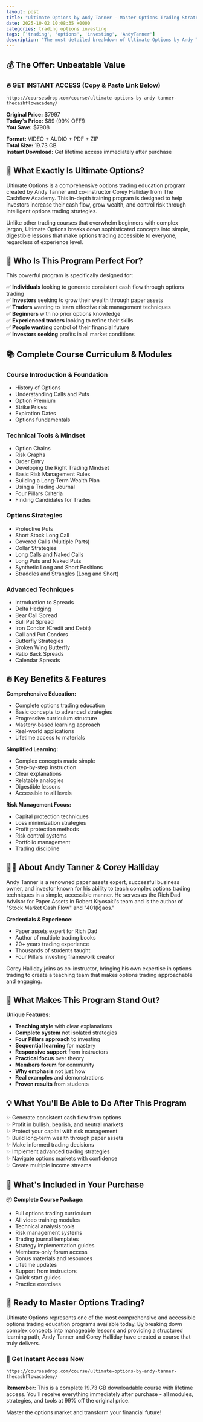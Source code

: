 ```yaml
---
layout: post
title: "Ultimate Options by Andy Tanner - Master Options Trading Strategies (2025)"
date: 2025-10-02 10:08:35 +0000
categories: trading options investing
tags: ['trading', 'options', 'investing', 'AndyTanner']
description: "The most detailed breakdown of Ultimate Options by Andy Tanner. Learn proven options trading strategies for cash flow, wealth building, and risk management."
---
```



## 💰 The Offer: Unbeatable Value

### 🔥 GET INSTANT ACCESS (Copy & Paste Link Below)
`https://coursesdrop.com/course/ultimate-options-by-andy-tanner-thecashflowacademy/`

**Original Price:** $7997  
**Today's Price:** $89 (99% OFF!)  
**You Save:** $7908  

**Format:** VIDEO + AUDIO + PDF + ZIP  
**Total Size:** 19.73 GB  
**Instant Download:** Get lifetime access immediately after purchase

## 🎯 What Exactly Is Ultimate Options?

Ultimate Options is a comprehensive options trading education program created by Andy Tanner and co-instructor Corey Halliday from The Cashflow Academy. This in-depth training program is designed to help investors increase their cash flow, grow wealth, and control risk through intelligent options trading strategies.

Unlike other trading courses that overwhelm beginners with complex jargon, Ultimate Options breaks down sophisticated concepts into simple, digestible lessons that make options trading accessible to everyone, regardless of experience level.

## 👥 Who Is This Program Perfect For?

This powerful program is specifically designed for:

✅ **Individuals** looking to generate consistent cash flow through options trading  
✅ **Investors** seeking to grow their wealth through paper assets  
✅ **Traders** wanting to learn effective risk management techniques  
✅ **Beginners** with no prior options knowledge  
✅ **Experienced traders** looking to refine their skills  
✅ **People wanting** control of their financial future  
✅ **Investors seeking** profits in all market conditions  

## 📚 Complete Course Curriculum & Modules

### Course Introduction & Foundation
- History of Options
- Understanding Calls and Puts
- Option Premium
- Strike Prices
- Expiration Dates
- Options fundamentals

### Technical Tools & Mindset
- Option Chains
- Risk Graphs
- Order Entry
- Developing the Right Trading Mindset
- Basic Risk Management Rules
- Building a Long-Term Wealth Plan
- Using a Trading Journal
- Four Pillars Criteria
- Finding Candidates for Trades

### Options Strategies
- Protective Puts
- Short Stock Long Call
- Covered Calls (Multiple Parts)
- Collar Strategies
- Long Calls and Naked Calls
- Long Puts and Naked Puts
- Synthetic Long and Short Positions
- Straddles and Strangles (Long and Short)

### Advanced Techniques
- Introduction to Spreads
- Delta Hedging
- Bear Call Spread
- Bull Put Spread
- Iron Condor (Credit and Debit)
- Call and Put Condors
- Butterfly Strategies
- Broken Wing Butterfly
- Ratio Back Spreads
- Calendar Spreads

## 🔥 Key Benefits & Features

**Comprehensive Education:**
- Complete options trading education
- Basic concepts to advanced strategies
- Progressive curriculum structure
- Mastery-based learning approach
- Real-world applications
- Lifetime access to materials

**Simplified Learning:**
- Complex concepts made simple
- Step-by-step instruction
- Clear explanations
- Relatable analogies
- Digestible lessons
- Accessible to all levels

**Risk Management Focus:**
- Capital protection techniques
- Loss minimization strategies
- Profit protection methods
- Risk control systems
- Portfolio management
- Trading discipline

## 👨‍🏫 About Andy Tanner & Corey Halliday

Andy Tanner is a renowned paper assets expert, successful business owner, and investor known for his ability to teach complex options trading techniques in a simple, accessible manner. He serves as the Rich Dad Advisor for Paper Assets in Robert Kiyosaki's team and is the author of "Stock Market Cash Flow" and "401(k)aos."

**Credentials & Experience:**
- Paper assets expert for Rich Dad
- Author of multiple trading books
- 20+ years trading experience
- Thousands of students taught
- Four Pillars investing framework creator

Corey Halliday joins as co-instructor, bringing his own expertise in options trading to create a teaching team that makes options trading approachable and engaging.

## 🌟 What Makes This Program Stand Out?

**Unique Features:**
- **Teaching style** with clear explanations
- **Complete system** not isolated strategies
- **Four Pillars approach** to investing
- **Sequential learning** for mastery
- **Responsive support** from instructors
- **Practical focus** over theory
- **Members forum** for community
- **Why emphasis** not just how
- **Real examples** and demonstrations
- **Proven results** from students

## 💡 What You'll Be Able to Do After This Program

✨ Generate consistent cash flow from options  
✨ Profit in bullish, bearish, and neutral markets  
✨ Protect your capital with risk management  
✨ Build long-term wealth through paper assets  
✨ Make informed trading decisions  
✨ Implement advanced trading strategies  
✨ Navigate options markets with confidence  
✨ Create multiple income streams  

## 🎁 What's Included in Your Purchase

📦 **Complete Course Package:**
- Full options trading curriculum
- All video training modules
- Technical analysis tools
- Risk management systems
- Trading journal templates
- Strategy implementation guides
- Members-only forum access
- Bonus materials and resources
- Lifetime updates
- Support from instructors
- Quick start guides
- Practice exercises

## 🚀 Ready to Master Options Trading?

Ultimate Options represents one of the most comprehensive and accessible options trading education programs available today. By breaking down complex concepts into manageable lessons and providing a structured learning path, Andy Tanner and Corey Halliday have created a course that truly delivers.

### 🔗 Get Instant Access Now
`https://coursesdrop.com/course/ultimate-options-by-andy-tanner-thecashflowacademy/`

**Remember:** This is a complete 19.73 GB downloadable course with lifetime access. You'll receive everything immediately after purchase - all modules, strategies, and tools at 99% off the original price.

Master the options market and transform your financial future!